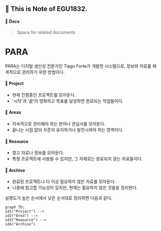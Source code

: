 ## 📒 This is Note of EGU1832.

#### 📁 Docs
> Space for related documents

# PARA

PARA는 디지털 생산성 전문가인 Tiago Forte가 개발한 시스템으로, 정보와 자료를 체계적으로 관리하기 위한 방법이다.

#### 📁 Project
- 현재 진행중인 프로젝트를 모아둔다.
- '시작'과 '끝'이 명확하고 목표를 달성하면 완료되는 작업들이다.

#### 📁 Areas
- 지속적으로 관리해야 하는 분야나 관심사를 모아둔다.
- 끝나는 시점 없이 꾸준히 유지하거나 발전시켜야 하는 영역이다.

#### 📁 Resource
- 참고 자료나 정보를 모아둔다.
- 특정 프로젝트에 사용될 수 있지만, 그 자체로는 완료되지 않는 자료들이다.

#### 📁 Archive
- 완료된 프로젝트나 더 이상 필요하지 않은 자료를 모아둔다.
- 나중에 참고할 가능성이 있지만, 현재는 필요하지 않은 것들을 정리한다.

실행도가 높은 순서에서 낮은 순서대로 정리하면 다음과 같다.
```mermaid
graph TD;
id1("Project") -->
id2("Area") -->
id3("Reaource") -->
id4("Archive")
```
